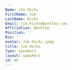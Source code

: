 ```yaml
---
Name: Jim Hicks
FirstName: Jim
LastName: Hicks
Email: jim.hicks@bentley.com
Affiliation: Bentley
Position: ''
Bio: ''
avatar: Jim Hicks.jpeg
title: Jim Hicks
type: speakers
layout: speakers
id: 65
---
```

